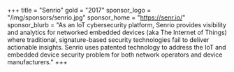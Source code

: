 +++
title = "Senrio"
gold = "2017"
sponsor_logo = "/img/sponsors/senrio.jpg"
sponsor_home = "https://senr.io/"
sponsor_blurb = "As an IoT cybersecurity platform, Senrio provides visibility and analytics for networked embedded devices (aka The Internet of Things) where traditional, signature-based security technologies fail to deliver actionable insights. Senrio uses patented technology to address the IoT and embedded device security problem for both network operators and device manufacturers."
+++
